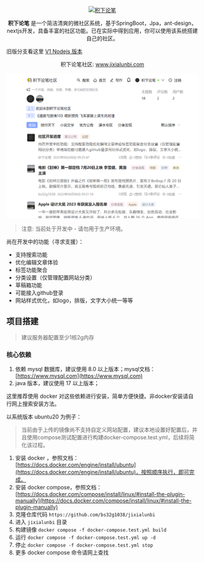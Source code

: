 <p align="center">
    <a href="http://www.jixialunbi.com" target="_blank" rel="noopener noreferrer">
        <img width="200" src="http://www.jixialunbi.com/_next/static/media/logo.ba0938f6.png" alt="积下论笔" />
    </a>
</p>

<p align="center"><b>积下论笔</b> 是一个简洁清爽的微社区系统，基于SpringBoot，Jpa，ant-design，nextjs开发，具备丰富的社区功能。已在实际中得到应用，你可以使用该系统搭建自己的社区。</p>

旧版分支看这里 [V1 Nodejs 版本](https://github.com/bs32g1038/jixialunbi/tree/v1)

<p align="center">
    积下论笔社区: <a href="http://www.jixialunbi.com" target="_blank" rel="noopener noreferrer">www.jixialunbi.com</a>
</p>

![社区首页](https://github.com/bs32g1038/jixialunbi/blob/main/screenshots/home.png?raw=true)

> 注意: 当前处于开发中 - 请勿用于生产环境。

尚在开发中的功能（寻求支援）：

* 支持搜索功能
* 优化编辑文章体验
* 标签功能聚合
* 分类设置（仅管理配置网站分类）
* 草稿箱功能
* 可能接入github登录
* 网站样式优化，如logo，排版，文字大小统一等等

## 项目搭建

> 建议服务器配置至少1核2g内存

### 核心依赖

1. 依赖 mysql 数据库，建议使用 8.0 以上版本；mysql文档：[https://www.mysql.com](https://www.mysql.com)
2. java 版本，建议使用 17 以上版本；

这里推荐使用 docker 对这些依赖进行安装，简单方便快捷。非docker安装请自行网上搜索安装方法。

以系统版本 ubuntu20 为例子：

> 当前由于上传的镜像尚不支持自定义网站配置，建议本地设置好配置后，并且使用compose测试配置进行构建docker-compose.test.yml，后续将简化该过程。

1. 安装 docker ，参照文档：[https://docs.docker.com/engine/install/ubuntu](https://docs.docker.com/engine/install/ubuntu)，按照顺序执行，即可完成。
2. 安装 docker compose，参照文档：[https://docs.docker.com/compose/install/linux/#install-the-plugin-manually](https://docs.docker.com/compose/install/linux/#install-the-plugin-manually)
3. 克隆仓库代码 `https://github.com/bs32g1038/jixialunbi`
4. 进入 `jixialunbi` 目录
5. 构建镜像 `docker compose -f docker-compose.test.yml build`
6. 运行 `docker compose -f docker-compose.test.yml up -d`
7. 停止 `docker compose -f docker-compose.test.yml stop`
8. 更多 docker compose 命令请网上查找
